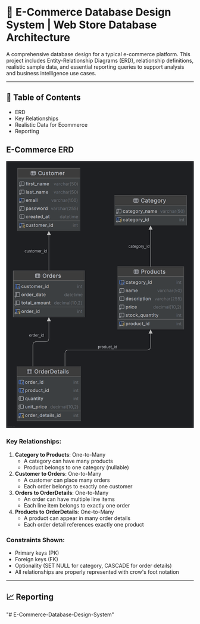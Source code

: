 # 🛒 E-Commerce Database Design System | Web Store Database Architecture

A comprehensive database design for a typical e-commerce platform. This project includes Entity-Relationship Diagrams (ERD), relationship definitions, realistic sample data, and essential reporting queries to support analysis and business intelligence use cases.

---

## 📑 Table of Contents
- ERD
- Key Relationships
- Realistic Data for Ecommerce
- Reporting


## E-Commerce ERD
![e-commerce-erd.png](assets/e-commerce-erd.png)
### Key Relationships:
1. **Category to Products**: One-to-Many
    - A category can have many products
    - Product belongs to one category (nullable)
2. **Customer to Orders**: One-to-Many
    - A customer can place many orders
    - Each order belongs to exactly one customer
3. **Orders to OrderDetails**: One-to-Many
    - An order can have multiple line items
    - Each line item belongs to exactly one order 
4. **Products to OrderDetails**: One-to-Many
    - A product can appear in many order details
    - Each order detail references exactly one product
### Constraints Shown:
- Primary keys (PK)
- Foreign keys (FK)
- Optionality (SET NULL for category, CASCADE for order details)
- All relationships are properly represented with crow's foot notation

---
## 📈 Reporting
"# E-Commerce-Database-Design-System" 
